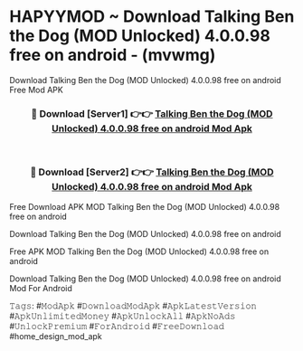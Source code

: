 # HAPYYMOD ~ Download Talking Ben the Dog (MOD Unlocked) 4.0.0.98 free on android - (mvwmg)
Download Talking Ben the Dog (MOD Unlocked) 4.0.0.98 free on android Free Mod APK

<div align="center">
<h3>🔴 Download [Server1] 👉👉 <a href="https://apk-comot.site?title=Talking_Ben_the_Dog_(MOD_Unlocked)_4.0.0.98_free_on_android">Talking Ben the Dog (MOD Unlocked) 4.0.0.98 free on android Mod Apk</a></h3><br>

<h3>🔴 Download [Server2] 👉👉 <a href="https://apk-comot.site?title=Talking_Ben_the_Dog_(MOD_Unlocked)_4.0.0.98_free_on_android">Talking Ben the Dog (MOD Unlocked) 4.0.0.98 free on android Mod Apk</a></h3>
</div>


Free Download APK MOD Talking Ben the Dog (MOD Unlocked) 4.0.0.98 free on android

Download Talking Ben the Dog (MOD Unlocked) 4.0.0.98 free on android 

Free APK MOD Talking Ben the Dog (MOD Unlocked) 4.0.0.98 free on android 

Download Talking Ben the Dog (MOD Unlocked) 4.0.0.98 free on android Mod For Android

𝚃𝚊𝚐𝚜: #𝙼𝚘𝚍𝙰𝚙𝚔 #𝙳𝚘𝚠𝚗𝚕𝚘𝚊𝚍𝙼𝚘𝚍𝙰𝚙𝚔 #𝙰𝚙𝚔𝙻𝚊𝚝𝚎𝚜𝚝𝚅𝚎𝚛𝚜𝚒𝚘𝚗 #𝙰𝚙𝚔𝚄𝚗𝚕𝚒𝚖𝚒𝚝𝚎𝚍𝙼𝚘𝚗𝚎𝚢 #𝙰𝚙𝚔𝚄𝚗𝚕𝚘𝚌𝚔𝙰𝚕𝚕 #𝙰𝚙𝚔𝙽𝚘𝙰𝚍𝚜 #𝚄𝚗𝚕𝚘𝚌𝚔𝙿𝚛𝚎𝚖𝚒𝚞𝚖 #𝙵𝚘𝚛𝙰𝚗𝚍𝚛𝚘𝚒𝚍 #𝙵𝚛𝚎𝚎𝙳𝚘𝚠𝚗𝚕𝚘𝚊𝚍 #home_design_mod_apk